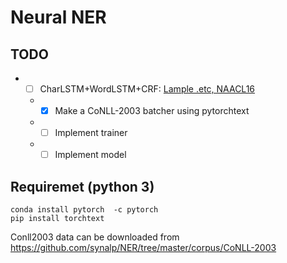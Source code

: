 # Neural NER

## TODO
- - [ ] CharLSTM+WordLSTM+CRF: [Lample .etc, NAACL16](http://www.aclweb.org/anthology/N/N16/N16-1030.pdf)
  - - [x] Make a CoNLL-2003 batcher using pytorchtext
  - - [ ] Implement trainer
  - - [ ] Implement model

## Requiremet (python 3)
```
conda install pytorch  -c pytorch
pip install torchtext

```
Conll2003 data can be downloaded from https://github.com/synalp/NER/tree/master/corpus/CoNLL-2003

